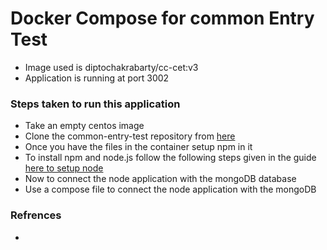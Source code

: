 # Docker Compose for common Entry Test

- Image used is  diptochakrabarty/cc-cet:v3
- Application is running at port 3002

### Steps taken to run this application

- Take an empty centos image 
- Clone the common-entry-test repository from [here](https://github.com/CodeChefVIT/common-entry-test)
- Once you have the files in the container setup npm in it 
- To install npm and node.js follow the following steps given in the guide [here to setup node](https://linuxize.com/post/how-to-install-node-js-on-centos-7/)
- Now to connect the node application with the mongoDB  database 
- Use a compose file to connect the node application with the mongoDB 


### Refrences 

- 